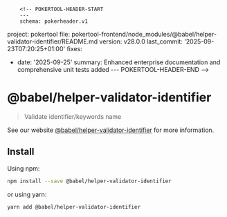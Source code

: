         <!-- POKERTOOL-HEADER-START
        ---
        schema: pokerheader.v1
project: pokertool
file: pokertool-frontend/node_modules/@babel/helper-validator-identifier/README.md
version: v28.0.0
last_commit: '2025-09-23T07:20:25+01:00'
fixes:
- date: '2025-09-25'
  summary: Enhanced enterprise documentation and comprehensive unit tests added
        ---
        POKERTOOL-HEADER-END -->
# @babel/helper-validator-identifier

> Validate identifier/keywords name

See our website [@babel/helper-validator-identifier](https://babeljs.io/docs/babel-helper-validator-identifier) for more information.

## Install

Using npm:

```sh
npm install --save @babel/helper-validator-identifier
```

or using yarn:

```sh
yarn add @babel/helper-validator-identifier
```
